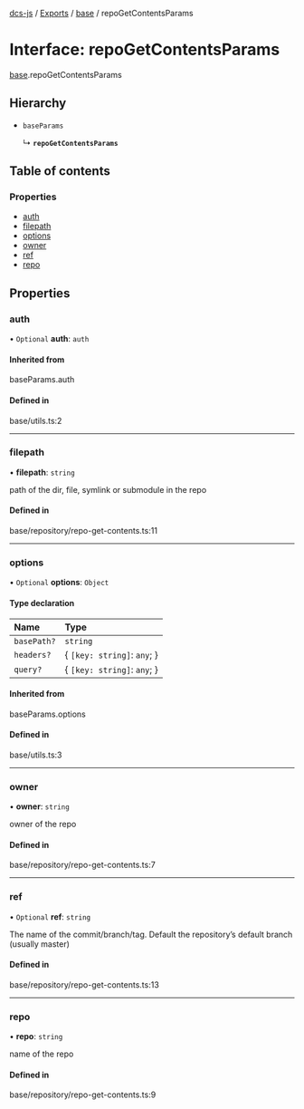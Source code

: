 [dcs-js](../README.md) / [Exports](../modules.md) / [base](../modules/base.md) / repoGetContentsParams

# Interface: repoGetContentsParams

[base](../modules/base.md).repoGetContentsParams

## Hierarchy

- `baseParams`

  ↳ **`repoGetContentsParams`**

## Table of contents

### Properties

- [auth](base.repoGetContentsParams.md#auth)
- [filepath](base.repoGetContentsParams.md#filepath)
- [options](base.repoGetContentsParams.md#options)
- [owner](base.repoGetContentsParams.md#owner)
- [ref](base.repoGetContentsParams.md#ref)
- [repo](base.repoGetContentsParams.md#repo)

## Properties

### <a id="auth" name="auth"></a> auth

• `Optional` **auth**: `auth`

#### Inherited from

baseParams.auth

#### Defined in

base/utils.ts:2

___

### <a id="filepath" name="filepath"></a> filepath

• **filepath**: `string`

path of the dir, file, symlink or submodule in the repo

#### Defined in

base/repository/repo-get-contents.ts:11

___

### <a id="options" name="options"></a> options

• `Optional` **options**: `Object`

#### Type declaration

| Name | Type |
| :------ | :------ |
| `basePath?` | `string` |
| `headers?` | { `[key: string]`: `any`;  } |
| `query?` | { `[key: string]`: `any`;  } |

#### Inherited from

baseParams.options

#### Defined in

base/utils.ts:3

___

### <a id="owner" name="owner"></a> owner

• **owner**: `string`

owner of the repo

#### Defined in

base/repository/repo-get-contents.ts:7

___

### <a id="ref" name="ref"></a> ref

• `Optional` **ref**: `string`

The name of the commit/branch/tag. Default the repository’s default branch (usually master)

#### Defined in

base/repository/repo-get-contents.ts:13

___

### <a id="repo" name="repo"></a> repo

• **repo**: `string`

name of the repo

#### Defined in

base/repository/repo-get-contents.ts:9
